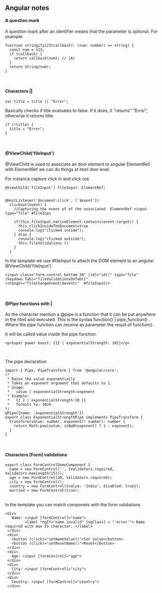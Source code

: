 ## Angular notes

#### A question mark

A question mark after an identifier means that the parameter is optional. For example:

```
function stringify123(callback?: (num: number) => string) {
  const num = 123;
  if (callback) {
    return callback(num); // (A)
  }
  return String(num);
}
```
<br/>

####	Characters ||
```
var title = title || "Error";
```

Basically checks if title evaluates to false. If it does, it "returns" "Error", otherwise it returns title.
```
if (!title) {
  title = "Error";
}
```

<br/>

#### @ViewChild('fileInput')

@ViewChild is used to associate an dom element to angular ElementRef. with ElementRef we can do things at html dom level.

For instance capture click in and click out.

```  
@ViewChild('fileInput') fileInput: ElementRef;


@HostListener('document:click', ['$event'])
  clickout(event) {
    //Capturing the event of of the associated  ElementRef <input type="file" #fileInpu

    if(this.fileInput.nativeElement.contains(event.target)) {
      this.clickInsideTheDocument=true
      console.log("clicked inside");
    } else {
      console.log("clicked outside");  
      this.fileValidations ()   
    }
  }
```

In the template we use #fileInput to attach the DOM element to an angular @ViewChild('fileInput')
```
<input class="form-control bottom-30" [id]="id()" type="file" (keydown.Tab)="fileValidationsOnTab()" (change)="fileChangeEvent($event)"  #fileInput/>
```

<br/>


#### @Pipe functions with |

As the character mention a @pipe is a function that it can be put anywhere in the html and executed. 
This is the syntax function() | pipe_function() . Where the pipe function can receive as parameter the result of function() .

It will be called value inside the pipe function. 

```
<p>Super power boost: {{2 | exponentialStrength: 10}}</p> 

```
<br/>

The pipe declaration <br/>

```
import { Pipe, PipeTransform } from '@angular/core';
/*
 * Raise the value exponentially
 * Takes an exponent argument that defaults to 1.
 * Usage:
 *   value | exponentialStrength:exponent
 * Example:
 *   {{ 2 | exponentialStrength:10 }}
 *   formats to: 1024
*/
@Pipe({name: 'exponentialStrength'})
export class ExponentialStrengthPipe implements PipeTransform {
  transform(value: number, exponent?: number): number {
    return Math.pow(value, isNaN(exponent) ? 1 : exponent);
  }
}
```

<br/>

#### Characters [Form] validations

```
export class FormControlDemoComponent {
  name = new FormControl('', [Validators.required, Validators.maxLength(15)]);
  age = new FormControl(20, Validators.required);  
  city = new FormControl();
  country = new FormControl({value: 'India', disabled: true});
  married = new FormControl(true);
````  
<br/>
In the template you can match componets with the form validations

<br/>

```
<div>
   Name: <input [formControl]="name">
         <label *ngIf="name.invalid" [ngClass] = "'error'"> Name required with max 15 character. </label>
 </div>
 <div>
   <button (click)="setNameValue()">Set value</button>
   <button (click)="setResetName()">Reset</button>
 </div>
 <div>
   Age: <input [formControl]="age">
 </div>
 <div>
   City: <input [formControl]="city">
 </div>
 <div>
   Country: <input [formControl]="country">
 </div>
```
